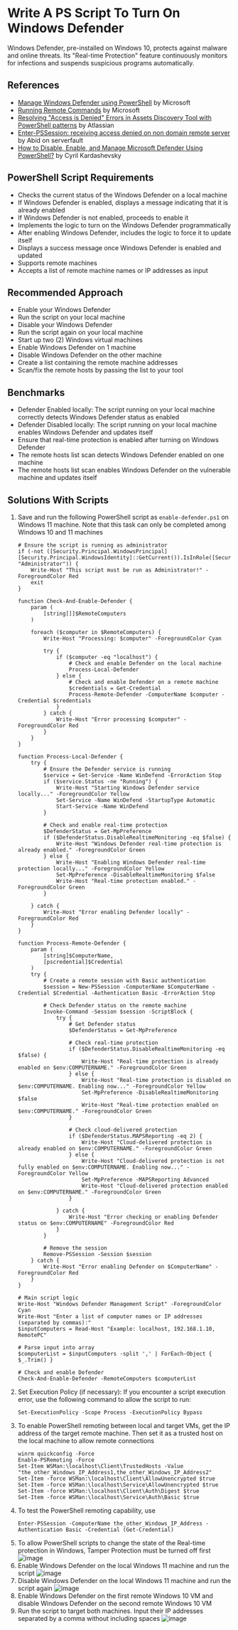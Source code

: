 # Write A PS Script To Turn On Windows Defender
Windows Defender, pre-installed on Windows 10, protects against malware and online threats. Its "Real-time Protection" feature continuously monitors for infections and suspends suspicious programs automatically.


## References
- [Manage Windows Defender using PowerShell](https://learn.microsoft.com/en-us/archive/technet-wiki/52251.manage-windows-defender-using-powershell) by Microsoft
- [Running Remote Commands](https://learn.microsoft.com/en-us/powershell/scripting/security/remoting/running-remote-commands?view=powershell-7.4&viewFallbackFrom=powershell-7) by Microsoft
- [Resolving "Access is Denied" Errors in Assets Discovery Tool with PowerShell patterns](https://confluence.atlassian.com/jirakb/resolving-access-is-denied-errors-in-assets-discovery-tool-with-powershell-patterns-1402421369.html) by Atlassian
- [Enter-PSSession: receiving access denied on non domain remote server](https://serverfault.com/questions/1117959/enter-pssession-receiving-access-denied-on-non-domain-remote-server) by Abid on serverfault
- [How to Disable, Enable, and Manage Microsoft Defender Using PowerShell?](https://theitbros.com/managing-windows-defender-using-powershell/) by Cyril Kardashevsky
  

## PowerShell Script Requirements
- Checks the current status of the Windows Defender on a local machine
- If Windows Defender is enabled, displays a message indicating that it is already enabled
- If Windows Defender is not enabled, proceeds to enable it
- Implements the logic to turn on the Windows Defender programmatically
- After enabling Windows Defender, includes the logic to force it to update itself
- Displays a success message once Windows Defender is enabled and updated
- Supports remote machines
- Accepts a list of remote machine names or IP addresses as input



## Recommended Approach
- Enable your Windows Defender
- Run the script on your local machine
- Disable your Windows Defender
- Run the script again on your local machine
- Start up two (2) Windows virtual machines
- Enable Windows Defender on 1 machine
- Disable Windows Defender on the other machine
- Create a list containing the remote machine addresses
- Scan/fix the remote hosts by passing the list to your tool


## Benchmarks
- Defender Enabled locally: The script running on your local machine correctly detects Windows Defender status as enabled
- Defender Disabled locally: The script running on your local machine enables Windows Defender and updates itself
- Ensure that real-time protection is enabled after turning on Windows Defender
- The remote hosts list scan detects Windows Defender enabled on one machine
- The remote hosts list scan enables Windows Defender on the vulnerable machine and updates itself


## Solutions With Scripts
1. Save and run the following PowerShell script as `enable-defender.ps1` on Windows 11 machine. Note that this task can only be completed among Windows 10 and 11 machines
    ```
    # Ensure the script is running as administrator
    if (-not ([Security.Principal.WindowsPrincipal] [Security.Principal.WindowsIdentity]::GetCurrent()).IsInRole([Security.Principal.WindowsBuiltInRole] "Administrator")) {
        Write-Host "This script must be run as Administrator!" -ForegroundColor Red
        exit
    }
    
    function Check-And-Enable-Defender {
        param (
            [string[]]$RemoteComputers
        )
    
        foreach ($computer in $RemoteComputers) {
            Write-Host "Processing: $computer" -ForegroundColor Cyan
    
            try {
                if ($computer -eq "localhost") {
                    # Check and enable Defender on the local machine
                    Process-Local-Defender
                } else {
                    # Check and enable Defender on a remote machine
                    $credentials = Get-Credential
                    Process-Remote-Defender -ComputerName $computer -Credential $credentials
                }
            } catch {
                Write-Host "Error processing $computer" -ForegroundColor Red
            }
        }
    }
    
    function Process-Local-Defender {
        try {
            # Ensure the Defender service is running
            $service = Get-Service -Name WinDefend -ErrorAction Stop
            if ($service.Status -ne "Running") {
                Write-Host "Starting Windows Defender service locally..." -ForegroundColor Yellow
                Set-Service -Name WinDefend -StartupType Automatic
                Start-Service -Name WinDefend
            }
    
            # Check and enable real-time protection
            $DefenderStatus = Get-MpPreference
            if ($DefenderStatus.DisableRealtimeMonitoring -eq $false) {
                Write-Host "Windows Defender real-time protection is already enabled." -ForegroundColor Green
            } else {
                Write-Host "Enabling Windows Defender real-time protection locally..." -ForegroundColor Yellow
                Set-MpPreference -DisableRealtimeMonitoring $false
                Write-Host "Real-time protection enabled." -ForegroundColor Green
            }
    
        } catch {
            Write-Host "Error enabling Defender locally" -ForegroundColor Red
        }
    }
    
    function Process-Remote-Defender {
        param (
            [string]$ComputerName,
            [pscredential]$Credential
        )
        try {
            # Create a remote session with Basic authentication
            $session = New-PSSession -ComputerName $ComputerName -Credential $Credential -Authentication Basic -ErrorAction Stop
    
            # Check Defender status on the remote machine
            Invoke-Command -Session $session -ScriptBlock {
                try {
                    # Get Defender status
                    $DefenderStatus = Get-MpPreference
    
                    # Check real-time protection
                    if ($DefenderStatus.DisableRealtimeMonitoring -eq $false) {
                        Write-Host "Real-time protection is already enabled on $env:COMPUTERNAME." -ForegroundColor Green
                    } else {
                        Write-Host "Real-time protection is disabled on $env:COMPUTERNAME. Enabling now..." -ForegroundColor Yellow
                        Set-MpPreference -DisableRealtimeMonitoring $false
                        Write-Host "Real-time protection enabled on $env:COMPUTERNAME." -ForegroundColor Green
                    }
    
                    # Check cloud-delivered protection
                    if ($DefenderStatus.MAPSReporting -eq 2) {
                        Write-Host "Cloud-delivered protection is already enabled on $env:COMPUTERNAME." -ForegroundColor Green
                    } else {
                        Write-Host "Cloud-delivered protection is not fully enabled on $env:COMPUTERNAME. Enabling now..." -ForegroundColor Yellow
                        Set-MpPreference -MAPSReporting Advanced
                        Write-Host "Cloud-delivered protection enabled on $env:COMPUTERNAME." -ForegroundColor Green
                    }
    
                } catch {
                    Write-Host "Error checking or enabling Defender status on $env:COMPUTERNAME" -ForegroundColor Red
                }
            }
    
            # Remove the session
            Remove-PSSession -Session $session
        } catch {
            Write-Host "Error enabling Defender on $ComputerName" -ForegroundColor Red
        }
    }
    
    # Main script logic
    Write-Host "Windows Defender Management Script" -ForegroundColor Cyan
    Write-Host "Enter a list of computer names or IP addresses (separated by commas):"
    $inputComputers = Read-Host "Example: localhost, 192.168.1.10, RemotePC"
    
    # Parse input into array
    $computerList = $inputComputers -split ',' | ForEach-Object { $_.Trim() }
    
    # Check and enable Defender
    Check-And-Enable-Defender -RemoteComputers $computerList
    ```
2. Set Execution Policy (if necessary): If you encounter a script execution error, use the following command to allow the script to run:
   ```
   Set-ExecutionPolicy -Scope Process -ExecutionPolicy Bypass
   ```
3. To enable PowerShell remoting between local and target VMs, get the IP address of the target remote machine. Then set it as a trusted host on the local machine to allow remote connections
   ```
   winrm quickconfig -Force
   Enable-PSRemoting -Force
   Set-Item WSMan:\localhost\Client\TrustedHosts -Value "the_other_Windows_IP_Address1,the_other_Windows_IP_Address2"
   Set-Item -force WSMan:\localhost\Client\AllowUnencrypted $true
   Set-Item -force WSMan:\localhost\Service\AllowUnencrypted $true
   Set-Item -force WSMan:\localhost\Client\Auth\Digest $true
   Set-Item -force WSMan:\localhost\Service\Auth\Basic $true
   ```
4. To test the PowerShell remoting capability, use
   ```
   Enter-PSSession -ComputerName the_other_Windows_IP_Address -Authentication Basic -Credential (Get-Credential)
   ```
5. To allow PowerShell scripts to change the state of the Real-time protection in Windows, Tamper Protection must be turned off first
   ![image](https://github.com/user-attachments/assets/c3797063-14f5-4a93-8830-8218c61e4f48)
6. Enable Windows Defender on the local Windows 11 machine and run the script
   ![image](https://github.com/user-attachments/assets/52d5d513-3d92-4dc4-b815-365611acd3a0)
7. Disable Windows Defender on the local Windows 11 machine and run the script again
   ![image](https://github.com/user-attachments/assets/5e33a5ba-0515-4517-ab01-fc753ebe0078)
8. Enable Windows Defender on the first remote Windows 10 VM and disable Windows Defender on the second remote Windows 10 VM
9. Run the script to target both machines. Input their IP addresses separated by a comma without including spaces
   ![image](https://github.com/user-attachments/assets/21f257e0-55e0-4eaf-92e3-6ff79f0daad4)


